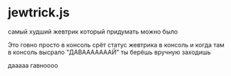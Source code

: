 # jewtrick.js
самый худший жевтрик который придумать можно было

Это говно просто в консоль срёт статус жевтрика в консоль и когда там в консоль высрало "ДАВАААААААЙ" ты берёшь вручную заходишь

дааааа гавноооо
